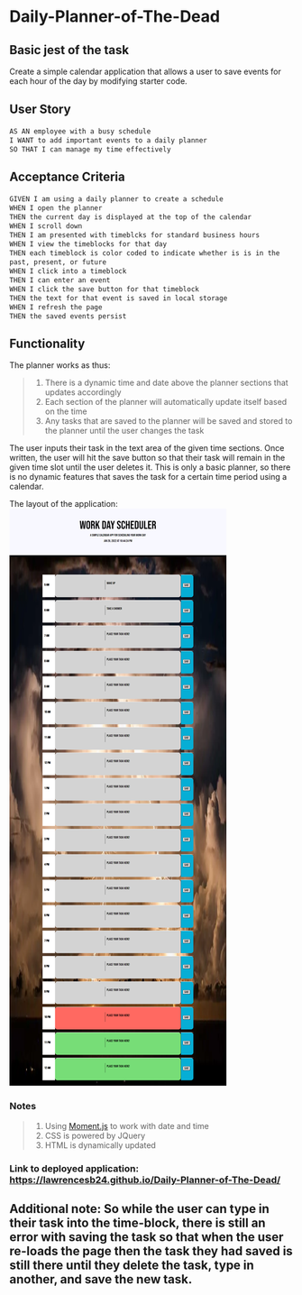 # Daily-Planner-of-The-Dead

## Basic jest of the task
Create a simple calendar application that allows a user to save events for each hour of the day by modifying starter code.

## User Story

```
AS AN employee with a busy schedule
I WANT to add important events to a daily planner
SO THAT I can manage my time effectively
```


## Acceptance Criteria

```
GIVEN I am using a daily planner to create a schedule
WHEN I open the planner
THEN the current day is displayed at the top of the calendar
WHEN I scroll down
THEN I am presented with timeblcks for standard business hours
WHEN I view the timeblocks for that day
THEN each timeblock is color coded to indicate whether is is in the past, present, or future
WHEN I click into a timeblock
THEN I can enter an event
WHEN I click the save button for that timeblock
THEN the text for that event is saved in local storage
WHEN I refresh the page
THEN the saved events persist
```

## Functionality

The planner works as thus:
>1. There is a dynamic time and date above the planner sections that updates accordingly
>2. Each section of the planner will automatically update itself based on the time
>3. Any tasks that are saved to the planner will be saved and stored to the planner until the user changes the task

The user inputs their task in the text area of the given time sections. Once written, the user will hit the save button so that their task will remain in the given time slot until the user deletes it. This is only a basic planner, so there is no dynamic features that saves the task for a certain time period using a calendar.

The layout of the application:
![Website layout](./Images/Deployed-application-screenshot.png)

### Notes

>1. Using [Moment.js](https://momentjs.com/) to work with date and time
>2. CSS is powered by JQuery
>3. HTML is dynamically updated

### Link to deployed application: https://lawrencesb24.github.io/Daily-Planner-of-The-Dead/
## Additional note: So while the user can type in their task into the time-block, there is still an error with saving the task so that when the user re-loads the page then the task they had saved is still there until they delete the task, type in another, and save the new task.
